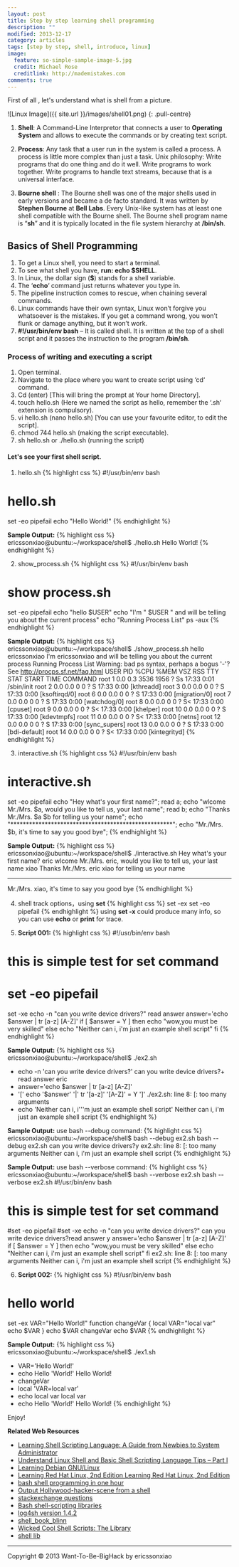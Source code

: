 ```yaml
---
layout: post
title: Step by step learning shell programming
description: ""
modified: 2013-12-17
category: articles
tags: [step by step, shell, introduce, linux]
image:
  feature: so-simple-sample-image-5.jpg
  credit: Michael Rose
  creditlink: http://mademistakes.com
comments: true
---
```


First of all , let's understand what is shell from a picture.

![Linux Image]({{ site.url }}/images/shell01.png)
{: .pull-centre}

1. **Shell**: A Command-Line Interpretor that connects a user to **Operating System** and allows to execute the commands or by creating text script.
2. **Process**: Any task that a user run in the system is called a process. A process is little more complex than just a task.
Unix philosophy:  Write programs that do one thing and do it well. Write programs to work together. Write programs to handle text streams, because that is a universal interface.

3. **Bourne shell** : The Bourne shell was one of the major shells used in early versions and became a de facto standard. It was written by **Stephen Bourne** at **Bell Labs**. Every Unix-like system has at least one shell compatible with the Bourne shell. The Bourne shell program name is “**sh**” and it is typically located in the file system hierarchy at **/bin/sh**.

## Basics of Shell Programming
1. To get a Linux shell, you need to start a terminal.
2. To see what shell you have, **run: echo $SHELL**.
3. In Linux, the dollar sign (**$**) stands for a shell variable.
4. The ‘**echo**‘ command just returns whatever you type in.
5. The pipeline instruction comes to rescue, when chaining several commands.
6. Linux commands have their own syntax, Linux won’t forgive you whatsoever is the mistakes. If you get a command wrong, you won’t flunk or damage anything, but it won’t work.
7. **#!/usr/bin/env bash** – It is called shell. It is written at the top of a shell script and it passes the instruction to the program **/bin/sh**.

### Process of writing and executing a script
1. Open terminal.
2. Navigate to the place where you want to create script using ‘cd‘ command.
3. Cd (enter) [This will bring the prompt at Your home Directory].
4. touch hello.sh (Here we named the script as hello, remember the ‘.sh‘ extension is compulsory).
5. vi hello.sh (nano hello.sh) [You can use your favourite editor, to edit the script].
6. chmod 744 hello.sh (making the script executable).
7. sh hello.sh or ./hello.sh (running the script)

#### Let's see your first shell script.
1. hello.sh
{% highlight css %}
#!/usr/bin/env bash
# hello.sh
set -eo pipefail
echo "Hello World!"
{% endhighlight %}

**Sample Output:**
{% highlight css %}
ericssonxiao@ubuntu:~/workspace/shell$ ./hello.sh
Hello World!
{% endhighlight %}

2. show_process.sh
{% highlight css %}
#!/usr/bin/env bash
# show process.sh
set -eo pipefail
echo "hello $USER"
echo "I'm " $USER " and will be telling you about the current process"
echo "Running Process List"
ps -aux
{% endhighlight %}

**Sample Output:**
{% highlight css %}
ericssonxiao@ubuntu:~/workspace/shell$ ./show_process.sh
hello ericssonxiao
I'm  ericssonxiao  and will be telling you about the current process
Running Process List
Warning: bad ps syntax, perhaps a bogus '-'? See http://procps.sf.net/faq.html
USER       PID %CPU %MEM    VSZ   RSS TTY      STAT START   TIME COMMAND
root         1  0.0  0.3   3536  1956 ?        Ss   17:33   0:01 /sbin/init
root         2  0.0  0.0      0     0 ?        S    17:33   0:00 [kthreadd]
root         3  0.0  0.0      0     0 ?        S    17:33   0:00 [ksoftirqd/0]
root         6  0.0  0.0      0     0 ?        S    17:33   0:00 [migration/0]
root         7  0.0  0.0      0     0 ?        S    17:33   0:00 [watchdog/0]
root         8  0.0  0.0      0     0 ?        S<   17:33   0:00 [cpuset]
root         9  0.0  0.0      0     0 ?        S<   17:33   0:00 [khelper]
root        10  0.0  0.0      0     0 ?        S    17:33   0:00 [kdevtmpfs]
root        11  0.0  0.0      0     0 ?        S<   17:33   0:00 [netns]
root        12  0.0  0.0      0     0 ?        S    17:33   0:00 [sync_supers]
root        13  0.0  0.0      0     0 ?        S    17:33   0:00 [bdi-default]
root        14  0.0  0.0      0     0 ?        S<   17:33   0:00 [kintegrityd]
{% endhighlight %}

3. interactive.sh
{% highlight css %}
#!/usr/bin/env bash
# interactive.sh
set -eo pipefail
echo "Hey what's your first name?";
read a;
echo "wlcome Mr./Mrs. $a, would you like to tell us, your last name";
read b;
echo "Thanks Mr./Mrs. $a $b for telling us your name";
echo "****************************************************";
echo "Mr./Mrs. $b, it's time to say you good bye";
{% endhighlight %}

**Sample Output:**
{% highlight css %}
ericssonxiao@ubuntu:~/workspace/shell$ ./interactive.sh
Hey what's your first name?
eric
wlcome Mr./Mrs. eric, would you like to tell us, your last name
xiao
Thanks Mr./Mrs. eric xiao for telling us your name
****************************************************
Mr./Mrs. xiao, it's time to say you good bye
{% endhighlight %}

4. shell track options，using **set**
{% highlight css %}
set -ex 
set -eo pipefail
{% endhighlight %}
using **set -x** could produce many info, so you can use **echo** or **print** for trace.
 
5. **Script 001:**
{% highlight css %}
#!/usr/bin/env bash
# this is simple test for set command
# set -eo pipefail
set -xe
echo -n "can you write device drivers?"
read answer
answer='echo $answer | tr [a-z] [A-Z]'
if [ $answer = Y ]
then
    echo "wow,you must be very skilled"
else
    echo "Neither can i, i'm just an example shell script"
fi
{% endhighlight %}

**Sample Output:**
{% highlight css %}
ericssonxiao@ubuntu:~/workspace/shell$ ./ex2.sh
+ echo -n 'can you write device drivers?'
can you write device drivers?+ read answer
eric
+ answer='echo $answer | tr [a-z] [A-Z]'
+ '[' echo '$answer' '|' tr '[a-z]' '[A-Z]' = Y ']'
./ex2.sh: line 8: [: too many arguments
+ echo 'Neither can i, i'\''m just an example shell script'
Neither can i, i'm just an example shell script
{% endhighlight %}

**Sample Output:**
use bash --debug command:
{% highlight css %}
ericssonxiao@ubuntu:~/workspace/shell$ bash --debug ex2.sh
bash --debug ex2.sh
can you write device drivers?y
ex2.sh: line 8: [: too many arguments
Neither can i, i'm just an example shell script
{% endhighlight %}

**Sample Output:**
use bash --verbose command:
{% highlight css %}
ericssonxiao@ubuntu:~/workspace/shell$ bash --verbose ex2.sh
bash --verbose ex2.sh
#!/usr/bin/env bash
# this is simple test for set command
#set -eo pipefail
#set -xe
echo -n "can you write device drivers?"
can you write device drivers?read answer
y
answer='echo $answer | tr [a-z] [A-Z]'
if [ $answer = Y ]
then
    echo "wow,you must be very skilled"
else
    echo "Neither can i, i'm just an example shell script"
fi
ex2.sh: line 8: [: too many arguments
Neither can i, i'm just an example shell script
{% endhighlight %}

6. **Script 002:**
{% highlight css %}
#!/usr/bin/env bash
# hello world
set -ex
VAR="Hello World!"
function changeVar {
local VAR="local var"
echo $VAR
}
echo $VAR
changeVar
echo $VAR
{% endhighlight %}

**Sample Output:**
{% highlight css %}
ericssonxiao@ubuntu:~/workspace/shell$ ./ex1.sh
+ VAR='Hello World!'
+ echo Hello 'World!'
Hello World!
+ changeVar
+ local 'VAR=local var'
+ echo local var
local var
+ echo Hello 'World!'
Hello World!
{% endhighlight %}

Enjoy!

**Related Web Resources**

* [Learning Shell Scripting Language: A Guide from Newbies to System Administrator](http://www.tecmint.com/learning-shell-scripting-language-a-guide-from-newbies-to-system-administrator/)
* [Understand Linux Shell and Basic Shell Scripting Language Tips – Part I](http://www.tecmint.com/understand-linux-shell-and-basic-shell-scripting-language-tips/)
* [Learning Debian GNU/Linux](http://oreilly.com/openbook/debian/book/ch13_03.html)
* [Learning Red Hat Linux, 2nd Edition Learning Red Hat Linux, 2nd Edition](http://oreilly.com/catalog/redhat2/chapter/ch13.html)
* [bash shell programming in one hour](http://benpfaff.org/writings/shell/shell.pdf)
* [Output Hollywood-hacker-scene from a shell](http://unix.stackexchange.com/questions/21347/output-hollywood-hacker-scene-from-a-shell)
* [stackexchange questions](http://unix.stackexchange.com/questions)
* [Bash shell-scripting libraries](http://dberkholz.com/2011/04/07/bash-shell-scripting-libraries/)
* [log4sh version 1.4.2](http://svn.code.sf.net/p/log4sh/svn/trunk/source/1.4/doc/log4sh.html#id2479858)
* [shell_book_blinn](http://www.cs.uleth.ca/~holzmann/C/shells/shell_book_blinn/)
* [Wicked Cool Shell Scripts: The Library](http://intuitive.com/wicked/wicked-cool-shell-script-library.shtml)
* [shell lib](http://www.vxdev.com/docs/vx55man/vxworks/ref/shellLib.html)

* * * * * *
<div class="sample_footer">
Copyright &copy; 2013 Want-To-Be-BigHack by ericssonxiao
</div>